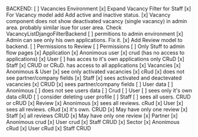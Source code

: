 

BACKEND:
    [ ] Vacancies Environment
        [x] Expand Vacancy Filter for Staff
        [x] For Vacancy model add Add active and inactive status.
        [x] Vacancy component does not show deactivated vacancy (single vacancy) in admin area.
            probably similar isue for user area. Check VacancyListDjangoFilterBackend
    [ ] permitions to admin environment
    [x] Admin can see only his own applications. Fix it.
    [x] Add Review model to backend.
        [ ] Permissions to Review
    [ ] Permissions
        [ ] Only Stuff to admin flow pages
        [x] Application
            [x] Anonimous user
                [x] crud (has no access to applications)
            [x] User 
                [ ] has acces to it's own applications only CRuD
            [x] Staff 
                [x] CRUD or CRuD. has access to all applications
        [x] Vacancies
            [x] Anonimous & User
                [x] see only activated vacancies
                [x] cRud
                [x] does not see partner/company fields
            [x] Staff
                [x] sees activated and deactevated vacancies
                [x] CRUD
                [x] sees partner/company fields
        [ ] User data
            [ ] Anonimous
                [ ] does not see users data
                [ ] Crud 
            [ ] User
                [ ] sees only it's own data cRUD
                [ ] consider deleting user profile
            [ ] Staff 
                [ ] sees all users. CRUD or cRUD
        [x] Review
            [x] Anonimous
                [x] sees all reviews. cRud
            [x] User
                [x] sees all reviews. cRud
                [x] it's own. CRUD
                [x] May have only one review
            [x] Staff
                [x] all reviews CRUD
                [x] May have only one review
        [x] Partner
            [x] Anonimous crud
            [x] User crud
            [x] Staff CRUD
        [x] Sector
            [x] Anonimous cRud
            [x] User cRud
            [x] Staff CRUD